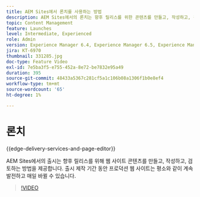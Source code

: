 ```yaml
---
title: AEM Sites에서 론치를 사용하는 방법
description: AEM Sites에서의 론치는 향후 릴리스를 위한 콘텐츠를 만들고, 작성하고, 검토하는 방법을 제공합니다.
topic: Content Management
feature: Launches
level: Intermediate, Experienced
role: Admin
version: Experience Manager 6.4, Experience Manager 6.5, Experience Manager as a Cloud Service
jira: KT-6970
thumbnail: 331285.jpg
doc-type: Feature Video
exl-id: 7e5ba3f5-e755-452a-8e72-be7832e95a49
duration: 395
source-git-commit: 48433a5367c281cf5a1c106b08a1306f1b0e8ef4
workflow-type: tm+mt
source-wordcount: '65'
ht-degree: 1%

---
```


# 론치

{{edge-delivery-services-and-page-editor}}

AEM Sites에서의 출시는 향후 릴리스를 위해 웹 사이트 콘텐츠를 만들고, 작성하고, 검토하는 방법을 제공합니다. 출시 제작 기간 동안 프로덕션 웹 사이트는 평소와 같이 계속 발전하고 매일 바뀔 수 있습니다.

>[!VIDEO](https://video.tv.adobe.com/v/346841?quality=12&learn=on&captions=kor)
